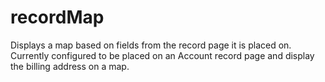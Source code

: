 # recordMap
Displays a map based on fields from the record page it is placed on.
Currently configured to be placed on an Account record page and display the billing address on a map.
